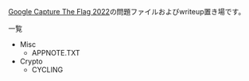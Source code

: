 [Google Capture The Flag 2022](https://capturetheflag.withgoogle.com/)の問題ファイルおよびwriteup置き場です。

一覧
- Misc
  - APPNOTE.TXT
- Crypto
  - CYCLING

